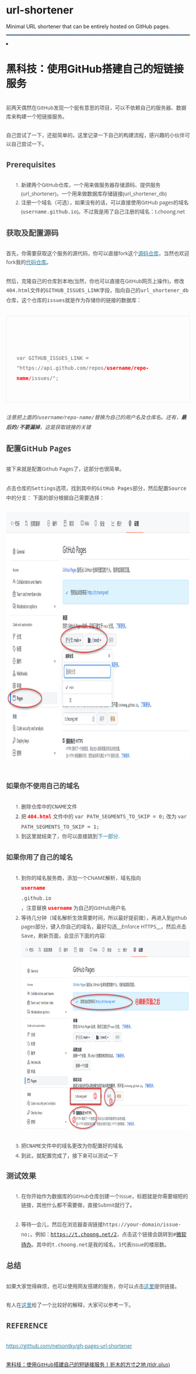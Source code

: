 # url-shortener
Minimal URL shortener that can be entirely hosted on GitHub pages.
<hr style="height:1px;border:none;border-top:1px dashed #0066CC;">
<li><h1>黑科技：使用GitHub搭建自己的短链接服务</h1>
</li>
<div>
<br>
</div>
<div>
<p style="margin: 0px 0px 1.71429rem; padding: 0px; border: 0px; vertical-align: baseline; line-height: 1.71429; color: rgb(68, 68, 68); font-family: &quot;Open Sans&quot;, Helvetica, Arial, sans-serif;">前两天偶然在GitHub发现一个挺有意思的项目，可以不依赖自己的服务器、数据库来构建一个短链接服务。</p>
<p style="margin: 0px 0px 1.71429rem; padding: 0px; border: 0px; vertical-align: baseline; line-height: 1.71429; color: rgb(68, 68, 68); font-family: &quot;Open Sans&quot;, Helvetica, Arial, sans-serif;">自己尝试了一下，还挺简单的。这里记录一下自己的构建流程，感兴趣的小伙伴可以自己尝试一下。</p>
<h2 id="prerequisites" style="margin: 1.71429rem 0px; padding: 0px; border: 0px; font-size: 1.28571rem; vertical-align: baseline; clear: both; line-height: 1.6; color: rgb(68, 68, 68); font-family: &quot;Open Sans&quot;, Helvetica, Arial, sans-serif;">Prerequisites</h2>
<ol style="margin: 0px 0px 1.71429rem; padding: 0px; border: 0px; vertical-align: baseline; list-style-position: outside; list-style-image: initial; line-height: 1.71429; color: rgb(68, 68, 68); font-family: &quot;Open Sans&quot;, Helvetica, Arial, sans-serif;">
<li style="margin: 0px 0px 0px 2.57143rem; padding: 0px; border: 0px; vertical-align: baseline;">新建两个GitHub仓库，一个用来做服务器存储源码、提供服务(url_shortener)，一个用来做数据库存储链接(url_shortener_db)</li>
<li style="margin: 0px 0px 0px 2.57143rem; padding: 0px; border: 0px; vertical-align: baseline;">注册一个域名（可选），如果没有的话，可以直接使用GitHub pages的域名(<code style="margin: 0px; padding: 0px; border: 0px; font-size: 0.857143rem; vertical-align: baseline; font-family: Consolas, Monaco, &quot;Lucida Console&quot;, monospace; line-height: 2;">username.github.io</code>)。不过我是用了自己注册的域名：t.choong.net</li>
</ol>
<h2 id="_1" style="margin: 1.71429rem 0px; padding: 0px; border: 0px; font-size: 1.28571rem; vertical-align: baseline; clear: both; line-height: 1.6; color: rgb(68, 68, 68); font-family: &quot;Open Sans&quot;, Helvetica, Arial, sans-serif;">获取及配置源码</h2>
<p style="margin: 0px 0px 1.71429rem; padding: 0px; border: 0px; vertical-align: baseline; line-height: 1.71429; color: rgb(68, 68, 68); font-family: &quot;Open Sans&quot;, Helvetica, Arial, sans-serif;">首先，你需要获取这个服务的源代码，你可以直接fork这个<a href="https://github.com/nelsontky/gh-pages-url-shortener" style="margin: 0px; padding: 0px; border: 0px; vertical-align: baseline; outline: none; color: rgb(33, 117, 155);">源码仓库</a>，当然也欢迎fork我的<a href="https://github.com/inchoong/url-shortener" style="margin: 0px; padding: 0px; border: 0px; vertical-align: baseline; outline: none; color: rgb(33, 117, 155);">代码仓库</a>。</p>
<p style="margin: 0px 0px 1.71429rem; padding: 0px; border: 0px; vertical-align: baseline; line-height: 1.71429; color: rgb(68, 68, 68); font-family: &quot;Open Sans&quot;, Helvetica, Arial, sans-serif;">然后，克隆自己的仓库到本地(当然，你也可以直接在GitHub网页上操作)，修改<code style="margin: 0px; padding: 0px; border: 0px; font-size: 0.857143rem; vertical-align: baseline; font-family: Consolas, Monaco, &quot;Lucida Console&quot;, monospace; line-height: 2;">404.html</code>文件的<code style="margin: 0px; padding: 0px; border: 0px; font-size: 0.857143rem; vertical-align: baseline; font-family: Consolas, Monaco, &quot;Lucida Console&quot;, monospace; line-height: 2;">GITHUB_ISSUES_LINK</code>字段，指向自己的<code style="margin: 0px; padding: 0px; border: 0px; font-size: 0.857143rem; vertical-align: baseline; font-family: Consolas, Monaco, &quot;Lucida Console&quot;, monospace; line-height: 2;">url_shortener_db</code>仓库，这个仓库的<code style="margin: 0px; padding: 0px; border: 0px; font-size: 0.857143rem; vertical-align: baseline; font-family: Consolas, Monaco, &quot;Lucida Console&quot;, monospace; line-height: 2;">issues</code>就是作为存储你的链接的数据库：</p>
<div class="codehilite" style="margin: 0px; padding: 0px; border: 0px; vertical-align: baseline; background-image: initial; background-position: initial; background-size: initial; background-repeat: initial; background-attachment: initial; background-origin: initial; background-clip: initial; font-family: &quot;Open Sans&quot;, Helvetica, Arial, sans-serif;">
<pre style="margin-top: 1.71429rem; margin-bottom: 1.71429rem; padding: 1.71429rem; border: 1px solid rgb(237, 237, 237); font-size: 0.857143rem; vertical-align: baseline; font-family: Consolas, Monaco, &quot;Lucida Console&quot;, monospace; line-height: 1.71429; overflow: auto;">
<span style="margin: 0px; padding: 0px; border: 0px; font-size: 12px; vertical-align: baseline; color: rgb(102, 102, 102); border-style: initial; border-color: initial; border-image: initial;">
</span>
<code style="margin: 0px; padding: 0px; border: 0px; font-size: 0.857143rem; vertical-align: baseline; font-family: Consolas, Monaco, &quot;Lucida Console&quot;, monospace; line-height: 2; display: block;">
<span style="color: rgb(102, 102, 102);">var GITHUB_ISSUES_LINK = "https://api.github.com/repos</span><span style="color: rgb(255, 0, 0);">/<span style="font-weight: bold;">username/repo-name</span>/</span><span style="color: rgb(102, 102, 102);">issues/";</span>
</code>
</pre>
</div>
<p style="margin: 0px 0px 1.71429rem; padding: 0px; border: 0px; vertical-align: baseline; line-height: 1.71429; color: rgb(68, 68, 68); font-family: &quot;Open Sans&quot;, Helvetica, Arial, sans-serif;">
<em style="margin: 0px; padding: 0px; border: 0px; vertical-align: baseline;">注意把上面的/<code style="margin: 0px; padding: 0px; border: 0px; font-size: 0.857143rem; vertical-align: baseline; font-family: Consolas, Monaco, &quot;Lucida Console&quot;, monospace; line-height: 2;">username</code>/<code style="margin: 0px; padding: 0px; border: 0px; font-size: 0.857143rem; vertical-align: baseline; font-family: Consolas, Monaco, &quot;Lucida Console&quot;, monospace; line-height: 2;">repo-name/</code>替换为自己的用户名及仓库名。还有，<strong style="margin: 0px; padding: 0px; border: 0px; vertical-align: baseline;">最后的<code style="margin: 0px; padding: 0px; border: 0px; font-size: 0.857143rem; vertical-align: baseline; font-family: Consolas, Monaco, &quot;Lucida Console&quot;, monospace; line-height: 2;">/</code>不要漏掉</strong>，这是获取链接的关键</em>
</p>
<h2 id="github-pages" style="margin: 1.71429rem 0px; padding: 0px; border: 0px; font-size: 1.28571rem; vertical-align: baseline; clear: both; line-height: 1.6; color: rgb(68, 68, 68); font-family: &quot;Open Sans&quot;, Helvetica, Arial, sans-serif;">配置GitHub Pages</h2>
<p style="margin: 0px 0px 1.71429rem; padding: 0px; border: 0px; vertical-align: baseline; line-height: 1.71429; color: rgb(68, 68, 68); font-family: &quot;Open Sans&quot;, Helvetica, Arial, sans-serif;">接下来就是配置Github Pages了，这部分也很简单。</p>
<p style="margin: 0px 0px 1.71429rem; padding: 0px; border: 0px; vertical-align: baseline; line-height: 1.71429; color: rgb(68, 68, 68); font-family: &quot;Open Sans&quot;, Helvetica, Arial, sans-serif;">点击仓库的<code style="margin: 0px; padding: 0px; border: 0px; font-size: 0.857143rem; vertical-align: baseline; font-family: Consolas, Monaco, &quot;Lucida Console&quot;, monospace; line-height: 2;">Settings</code>选项，找到其中的<code style="margin: 0px; padding: 0px; border: 0px; font-size: 0.857143rem; vertical-align: baseline; font-family: Consolas, Monaco, &quot;Lucida Console&quot;, monospace; line-height: 2;">GitHub Pages</code>部分，然后配置<code style="margin: 0px; padding: 0px; border: 0px; font-size: 0.857143rem; vertical-align: baseline; font-family: Consolas, Monaco, &quot;Lucida Console&quot;, monospace; line-height: 2;">Source</code>中的分支： 下面的部分根据自己需要选择：</p>
<img src="https://github.com/inchoong/url-shortener/blob/main/img/img-1.jpg?raw=true" style="width: 1182px; height: 676px;" id="img_insert_164981452323107406928859817099" modifysize="48%" diffpixels="7px" scalingmode="zoom">
<br>
<p style="margin: 0px 0px 1.71429rem; padding: 0px; border: 0px; vertical-align: baseline; line-height: 1.71429; color: rgb(68, 68, 68); font-family: &quot;Open Sans&quot;, Helvetica, Arial, sans-serif;">
<br>
</p>
<h3 id="_2" style="margin: 1.71429rem 0px; padding: 0px; border: 0px; font-size: 1.14286rem; vertical-align: baseline; clear: both; line-height: 1.84615; color: rgb(68, 68, 68); font-family: &quot;Open Sans&quot;, Helvetica, Arial, sans-serif;">如果你不使用自己的域名</h3>
<ol style="margin: 0px 0px 1.71429rem; padding: 0px; border: 0px; vertical-align: baseline; list-style-position: outside; list-style-image: initial; line-height: 1.71429; font-family: &quot;Open Sans&quot;, Helvetica, Arial, sans-serif;">
<li style="color: rgb(68, 68, 68); margin: 0px 0px 0px 2.57143rem; padding: 0px; border: 0px; vertical-align: baseline;">删除仓库中的<code style="margin: 0px; padding: 0px; border: 0px; font-size: 0.857143rem; vertical-align: baseline; font-family: Consolas, Monaco, &quot;Lucida Console&quot;, monospace; line-height: 2;">CNAME</code>文件</li>
<li style="margin: 0px 0px 0px 2.57143rem; padding: 0px; border: 0px; vertical-align: baseline;">
<span style="color: rgb(68, 68, 68);">把</span>
<code style="margin: 0px; padding: 0px; border: 0px; font-size: 0.857143rem; vertical-align: baseline; font-family: Consolas, Monaco, &quot;Lucida Console&quot;, monospace; line-height: 2; color: rgb(255, 0, 0); font-weight: bold;">404.html</code>
<span style="color: rgb(68, 68, 68);">文件中的</span>
<code style="color: rgb(68, 68, 68); margin: 0px; padding: 0px; border: 0px; font-size: 0.857143rem; vertical-align: baseline; font-family: Consolas, Monaco, &quot;Lucida Console&quot;, monospace; line-height: 2;">var PATH_SEGMENTS_TO_SKIP = 0;</code>
<span style="color: rgb(68, 68, 68);">改为</span>
<code style="color: rgb(68, 68, 68); margin: 0px; padding: 0px; border: 0px; font-size: 0.857143rem; vertical-align: baseline; font-family: Consolas, Monaco, &quot;Lucida Console&quot;, monospace; line-height: 2;">var PATH_SEGMENTS_TO_SKIP = 1;</code>
</li>
<li style="color: rgb(68, 68, 68); margin: 0px 0px 0px 2.57143rem; padding: 0px; border: 0px; vertical-align: baseline;">到这里就结束了，你可以直接跳到<span style="border-style: initial; border-color: initial; border-image: initial; outline-color: initial; outline-width: initial; color: rgb(33, 117, 155);">下一部分.</span>
</li>
</ol>
<h3 id="_3" style="margin: 1.71429rem 0px; padding: 0px; border: 0px; font-size: 1.14286rem; vertical-align: baseline; clear: both; line-height: 1.84615; color: rgb(68, 68, 68); font-family: &quot;Open Sans&quot;, Helvetica, Arial, sans-serif;">如果你用了自己的域名</h3>
<ol style="margin: 0px 0px 1.71429rem; padding: 0px; border: 0px; vertical-align: baseline; list-style-position: outside; list-style-image: initial; line-height: 1.71429; font-family: &quot;Open Sans&quot;, Helvetica, Arial, sans-serif;">
<li style="margin: 0px 0px 0px 2.57143rem; padding: 0px; border: 0px; vertical-align: baseline;">
<span style="color: rgb(68, 68, 68);">到你的域名服务商，添加一个CNAME解析，域名指向</span>
<code style="margin: 0px; padding: 0px; border: 0px; font-size: 0.857143rem; vertical-align: baseline; font-family: Consolas, Monaco, &quot;Lucida Console&quot;, monospace; line-height: 2;">
<span style="color: rgb(255, 0, 0); font-weight: bold;">username</span>
<span style="color: rgb(68, 68, 68);">.github.io</span>
</code>
<span style="color: rgb(68, 68, 68);">，注意替换</span>
<code style="margin: 0px; padding: 0px; border: 0px; font-size: 0.857143rem; vertical-align: baseline; font-family: Consolas, Monaco, &quot;Lucida Console&quot;, monospace; line-height: 2; font-weight: bold; color: rgb(255, 0, 0);">username</code>
<span style="color: rgb(68, 68, 68);">为自己的GitHub用户名</span>
</li>
<li style="color: rgb(68, 68, 68); margin: 0px 0px 0px 2.57143rem; padding: 0px; border: 0px; vertical-align: baseline;">等待几分钟（域名解析生效需要时间，所以最好提前做），再进入到github pages部分，键入你自己的域名，最好勾选__Enforce HTTPS__，然后点击<code style="margin: 0px; padding: 0px; border: 0px; font-size: 0.857143rem; vertical-align: baseline; font-family: Consolas, Monaco, &quot;Lucida Console&quot;, monospace; line-height: 2;">Save</code>，刷新页面，会显示下面的内容:&nbsp;<br>
<img src="https://github.com/inchoong/url-shortener/blob/main/img/img-2.jpg?raw=true" style="width: 888px; height: 516px;" id="img_insert_164981481355605010207404603817" modifysize="36%" diffpixels="3px" scalingmode="zoom">
<br>
<br>
</li>
<li style="color: rgb(68, 68, 68); margin: 0px 0px 0px 2.57143rem; padding: 0px; border: 0px; vertical-align: baseline;">把<code style="margin: 0px; padding: 0px; border: 0px; font-size: 0.857143rem; vertical-align: baseline; font-family: Consolas, Monaco, &quot;Lucida Console&quot;, monospace; line-height: 2;">CNAME</code>文件中的域名更改为你配置好的域名</li>
<li style="color: rgb(68, 68, 68); margin: 0px 0px 0px 2.57143rem; padding: 0px; border: 0px; vertical-align: baseline;">到此，就配置完成了，接下来可以测试一下</li>
</ol>
<h2 id="_4" style="margin: 1.71429rem 0px; padding: 0px; border: 0px; font-size: 1.28571rem; vertical-align: baseline; clear: both; line-height: 1.6; color: rgb(68, 68, 68); font-family: &quot;Open Sans&quot;, Helvetica, Arial, sans-serif;">测试效果</h2>
<ol style="margin: 0px 0px 1.71429rem; padding: 0px; border: 0px; vertical-align: baseline; list-style-position: outside; list-style-image: initial; line-height: 1.71429; color: rgb(68, 68, 68); font-family: &quot;Open Sans&quot;, Helvetica, Arial, sans-serif;">
<li style="margin: 0px 0px 0px 2.57143rem; padding: 0px; border: 0px; vertical-align: baseline;">
<p style="margin: 0px 0px 1.71429rem; padding: 0px; border: 0px; vertical-align: baseline; line-height: 1.71429;">在你开始作为数据库的GitHub仓库创建一个issue，标题就是你需要缩短的链接，其他什么都不需要做，直接Submit就行了。</p>
</li>
<li style="margin: 0px 0px 0px 2.57143rem; padding: 0px; border: 0px; vertical-align: baseline;">
<p style="margin: 0px 0px 1.71429rem; padding: 0px; border: 0px; vertical-align: baseline; line-height: 1.71429;">等待一会儿，然后在浏览器查询链接<code style="margin: 0px; padding: 0px; border: 0px; font-size: 0.857143rem; vertical-align: baseline; font-family: Consolas, Monaco, &quot;Lucida Console&quot;, monospace; line-height: 2;">https://your-domain/issue-no;</code>。例如：<a href="https://t.choong.net/2" style="margin: 0px; padding: 0px; border: 0px; font-size: 0.857143rem; vertical-align: baseline; font-family: Consolas, Monaco, &quot;Lucida Console&quot;, monospace; line-height: 2;">https://t.choong.net/2</a>，点击这个链接会跳转到#<a href="https://to-do.microsoft.com/tasks/myday" title="微软待办">微软待办</a>。其中的<code style="margin: 0px; padding: 0px; border: 0px; font-size: 0.857143rem; vertical-align: baseline; font-family: Consolas, Monaco, &quot;Lucida Console&quot;, monospace; line-height: 2;">t.choong.net</code>是我的域名，<code style="margin: 0px; padding: 0px; border: 0px; font-size: 0.857143rem; vertical-align: baseline; font-family: Consolas, Monaco, &quot;Lucida Console&quot;, monospace; line-height: 2;">1</code>代表issue的楼层数。</p>
</li>
</ol>
<h2 id="_5" style="margin: 1.71429rem 0px; padding: 0px; border: 0px; font-size: 1.28571rem; vertical-align: baseline; clear: both; line-height: 1.6; color: rgb(68, 68, 68); font-family: &quot;Open Sans&quot;, Helvetica, Arial, sans-serif;">总结</h2>
<p style="margin: 0px 0px 1.71429rem; padding: 0px; border: 0px; vertical-align: baseline; line-height: 1.71429; color: rgb(68, 68, 68); font-family: &quot;Open Sans&quot;, Helvetica, Arial, sans-serif;">如果大家觉得麻烦，也可以使用网友搭建的服务，你可以点击<a href="https://github.com/baddate/url_shortener_db/issues/new" style="margin: 0px; padding: 0px; border: 0px; vertical-align: baseline; outline: none; color: rgb(33, 117, 155);">这里</a>提供链接。</p>
<p style="margin: 0px 0px 1.71429rem; padding: 0px; border: 0px; vertical-align: baseline; line-height: 1.71429; color: rgb(68, 68, 68); font-family: &quot;Open Sans&quot;, Helvetica, Arial, sans-serif;">有人在<a href="https://github.com/nelsontky/gh-pages-url-shortener/issues/5#issuecomment-728040879" style="margin: 0px; padding: 0px; border: 0px; vertical-align: baseline; outline: none; color: rgb(33, 117, 155);">这里</a>给了一个比较好的解释，大家可以参考一下。</p>
<h2 id="reference" style="margin: 1.71429rem 0px; padding: 0px; border: 0px; font-size: 1.28571rem; vertical-align: baseline; clear: both; line-height: 1.6; color: rgb(68, 68, 68); font-family: &quot;Open Sans&quot;, Helvetica, Arial, sans-serif;">REFERENCE</h2>
<p style="margin: 0px 0px 1.71429rem; padding: 0px; border: 0px; vertical-align: baseline; line-height: 1.71429; color: rgb(68, 68, 68); font-family: &quot;Open Sans&quot;, Helvetica, Arial, sans-serif;">
<a href="https://github.com/nelsontky/gh-pages-url-shortener" style="margin: 0px; padding: 0px; border: 0px; vertical-align: baseline; outline: none; color: rgb(33, 117, 155);">https://github.com/nelsontky/gh-pages-url-shortener</a>
</p>
<p style="margin: 0px 0px 1.71429rem; padding: 0px; border: 0px; vertical-align: baseline; line-height: 1.71429; color: rgb(68, 68, 68); font-family: &quot;Open Sans&quot;, Helvetica, Arial, sans-serif;">
<a href="https://blog.tldr.plus/post/2021/6/20/12.html">黑科技：使用GitHub搭建自己的短链接服务 | 折木的方寸之地 (tldr.plus)</a>
</p>
</div>
